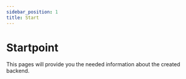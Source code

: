 ```yaml
---
sidebar_position: 1
title: Start
---
```


# Startpoint

This pages will provide you the needed information about the created backend. 
